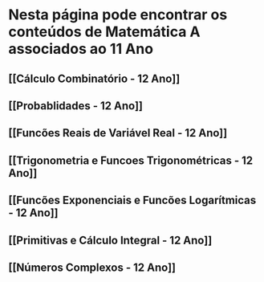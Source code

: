 # Nesta página pode encontrar os conteúdos de Matemática A associados ao 11 Ano

## [[Cálculo Combinatório - 12 Ano]]

## [[Probablidades - 12 Ano]]

## [[Funcões Reais de Variável Real - 12 Ano]]

## [[Trigonometria e Funcoes Trigonométricas - 12 Ano]]

## [[Funcões Exponenciais e Funcões Logarítmicas - 12 Ano]]

## [[Primitivas e Cálculo Integral - 12 Ano]]

## [[Números Complexos - 12 Ano]]

